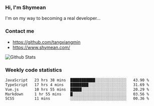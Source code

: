 ### Hi, I'm Shymean

I'm on my way to becoming a real developer...

### Contact me

- <https://github.com/tangxiangmin>
- <https://www.shymean.com/>

![Github Stats](https://github-readme-stats.vercel.app/api?username=tangxiangmin&show_icons=true&theme=dark)


###  Weekly code statistics

<!--START_SECTION:waka-->

```txt
JavaScript   23 hrs 38 mins  ███████████░░░░░░░░░░░░░░   43.90 %
TypeScript   17 hrs 4 mins   ████████░░░░░░░░░░░░░░░░░   31.69 %
Vue.js       10 hrs 55 mins  █████░░░░░░░░░░░░░░░░░░░░   20.29 %
Markdown     1 hr 55 mins    █░░░░░░░░░░░░░░░░░░░░░░░░   03.56 %
SCSS         11 mins         ░░░░░░░░░░░░░░░░░░░░░░░░░   00.36 %
```

<!--END_SECTION:waka-->